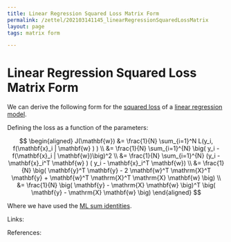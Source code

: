 ```yaml
---
title: Linear Regression Squared Loss Matrix Form
permalink: /zettel/202103141145_linearRegressionSquaredLossMatrix
layout: page
tags: matrix form

---
```

# Linear Regression Squared Loss Matrix Form

We can derive the following form for the [squared loss](202101162041_lossFunctions) of a 
[linear regression model](202103141139_linearRegressionModel).

Defining the loss as a function of the parameters:

$$
\begin{aligned}
J(\mathbf{w}) &= \frac{1}{N} \sum_{i=1}^N L(y_i, f(\mathbf{x}_i | \mathbf{w} ) ) \\
&= \frac{1}{N} \sum_{i=1}^{N} \big( y_i - f(\mathbf{x}_i | \mathbf{w})\big)^2 \\
&= \frac{1}{N} \sum_{i=1}^{N} (y_i - \mathbf{x}_i^T \mathbf{w} ) ( y_i - \mathbf{x}_i^T \mathbf{w}) \\
&= \frac{1}{N} \big( \mathbf{y}^T \mathbf{y} - 2 \mathbf{w}^T \mathrm{X}^T \mathbf{y} + \mathbf{w}^T \mathrm{X}^T \mathrm{X} \mathbf{w} \big) \\
&= \frac{1}{N} \big( \mathbf{y} - \mathrm{X} \mathbf{w} \big)^T \big( \mathbf{y} - \mathrm{X} \mathbf{w} \big)
\end{aligned}
$$

Where we have used the [ML sum identities](202102012027_mlVectorSummationIdentities).

Links: 

References: 

